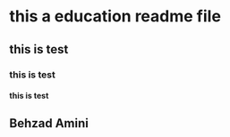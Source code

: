 # this a education readme file
## this is test
### this is test 
#### this is test

## Behzad Amini
